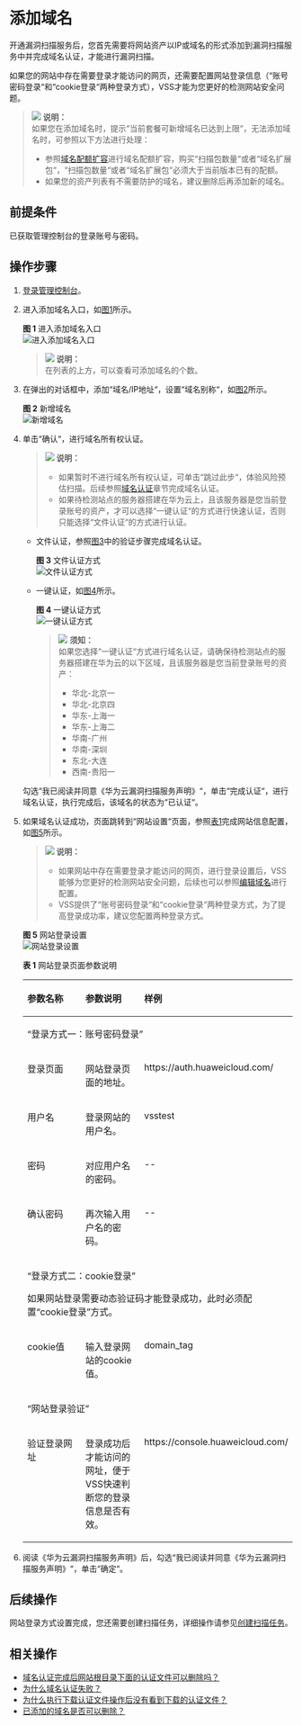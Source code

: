# 添加域名<a name="vss_01_0066"></a>

开通漏洞扫描服务后，您首先需要将网站资产以IP或域名的形式添加到漏洞扫描服务中并完成域名认证，才能进行漏洞扫描。

如果您的网站中存在需要登录才能访问的网页，还需要配置网站登录信息（“账号密码登录“和“cookie登录“两种登录方式），VSS才能为您更好的检测网站安全问题。

>![](public_sys-resources/icon-note.gif) **说明：**   
>如果您在添加域名时，提示“当前套餐可新增域名已达到上限“，无法添加域名时，可参照以下方法进行处理：  
>-   参照[域名配额扩容](域名配额扩容.md)进行域名配额扩容，购买“扫描包数量“或者“域名扩展包“，“扫描包数量“或者“域名扩展包“必须大于当前版本已有的配额。  
>-   如果您的资产列表有不需要防护的域名，建议删除后再添加新的域名。  

## 前提条件<a name="section362011861503"></a>

已获取管理控制台的登录账号与密码。

## 操作步骤<a name="section29209593213813"></a>

1.  [登录管理控制台](https://console.huaweicloud.com/)。
2.  进入添加域名入口，如[图1](#fig4989100164918)所示。

    **图 1**  进入添加域名入口<a name="fig4989100164918"></a>  
    ![](figures/进入添加域名入口.png "进入添加域名入口")

    >![](public_sys-resources/icon-note.gif) **说明：**   
    >在列表的上方，可以查看可添加域名的个数。  

3.  在弹出的对话框中，添加“域名/IP地址“，设置“域名别称“，如[图2](#fig3348135721835)所示。

    **图 2**  新增域名<a name="fig3348135721835"></a>  
    ![](figures/新增域名.png "新增域名")

4.  单击“确认“，进行域名所有权认证。

    >![](public_sys-resources/icon-note.gif) **说明：**   
    >-   如果暂时不进行域名所有权认证，可单击“跳过此步“，体验风险预估扫描。后续参照[域名认证](域名认证.md)章节完成域名认证。  
    >-   如果待检测站点的服务器搭建在华为云上，且该服务器是您当前登录账号的资产，才可以选择“一键认证“的方式进行快速认证，否则只能选择“文件认证“的方式进行认证。  

    -   文件认证，参照[图3](#fig1927191024815)中的验证步骤完成域名认证。

        **图 3**  文件认证方式<a name="fig1927191024815"></a>  
        ![](figures/文件认证方式.png "文件认证方式")

    -   一键认证，如[图4](#fig927215106480)所示。

        **图 4**  一键认证方式<a name="fig927215106480"></a>  
        ![](figures/一键认证方式.png "一键认证方式")

        >![](public_sys-resources/icon-notice.gif) **须知：**   
        >如果您选择“一键认证“方式进行域名认证，请确保待检测站点的服务器搭建在华为云的以下区域，且该服务器是您当前登录账号的资产：  
        >-   华北-北京一  
        >-   华北-北京四  
        >-   华东-上海一  
        >-   华东-上海二  
        >-   华南-广州  
        >-   华南-深圳  
        >-   东北-大连  
        >-   西南-贵阳一  


    勾选“我已阅读并同意《华为云漏洞扫描服务声明》“，单击“完成认证“，进行域名认证，执行完成后，该域名的状态为“已认证“。

5.  如果域名认证成功，页面跳转到“网站设置“页面，参照[表1](#table13777610223)完成网站信息配置，如[图5](#fig1697493412471)所示。

    >![](public_sys-resources/icon-note.gif) **说明：**   
    >-   如果网站中存在需要登录才能访问的网页，进行登录设置后，VSS能够为您更好的检测网站安全问题，后续也可以参照[编辑域名](网站登录设置.md)进行配置。  
    >-   VSS提供了“账号密码登录“和“cookie登录“两种登录方式，为了提高登录成功率，建议您配置两种登录方式。  

    **图 5**  网站登录设置<a name="fig1697493412471"></a>  
    ![](figures/网站登录设置.png "网站登录设置")

    **表 1**  网站登录页面参数说明

    <a name="table13777610223"></a>
    <table><thead align="left"><tr id="row16378261222"><th class="cellrowborder" valign="top" width="35.92%" id="mcps1.2.4.1.1"><p id="p1378136202218"><a name="p1378136202218"></a><a name="p1378136202218"></a>参数名称</p>
    </th>
    <th class="cellrowborder" valign="top" width="36.53%" id="mcps1.2.4.1.2"><p id="p637812617226"><a name="p637812617226"></a><a name="p637812617226"></a>参数说明</p>
    </th>
    <th class="cellrowborder" valign="top" width="27.55%" id="mcps1.2.4.1.3"><p id="p59441433285"><a name="p59441433285"></a><a name="p59441433285"></a>样例</p>
    </th>
    </tr>
    </thead>
    <tbody><tr id="row7378126132218"><td class="cellrowborder" colspan="3" valign="top" headers="mcps1.2.4.1.1 mcps1.2.4.1.2 mcps1.2.4.1.3 "><p id="p103781960221"><a name="p103781960221"></a><a name="p103781960221"></a><span class="parmname" id="parmname1681202014294"><a name="parmname1681202014294"></a><a name="parmname1681202014294"></a>“登录方式一：账号密码登录”</span></p>
    </td>
    </tr>
    <tr id="row3378126152219"><td class="cellrowborder" valign="top" width="35.92%" headers="mcps1.2.4.1.1 "><p id="p19431724161516"><a name="p19431724161516"></a><a name="p19431724161516"></a>登录页面</p>
    </td>
    <td class="cellrowborder" valign="top" width="36.53%" headers="mcps1.2.4.1.2 "><p id="p189431124181512"><a name="p189431124181512"></a><a name="p189431124181512"></a>网站登录页面的地址。</p>
    </td>
    <td class="cellrowborder" valign="top" width="27.55%" headers="mcps1.2.4.1.3 "><p id="p1594417432285"><a name="p1594417432285"></a><a name="p1594417432285"></a>https://auth.huaweicloud.com/</p>
    </td>
    </tr>
    <tr id="row1037813682219"><td class="cellrowborder" valign="top" width="35.92%" headers="mcps1.2.4.1.1 "><p id="p26551836112018"><a name="p26551836112018"></a><a name="p26551836112018"></a>用户名</p>
    </td>
    <td class="cellrowborder" valign="top" width="36.53%" headers="mcps1.2.4.1.2 "><p id="p5655203611203"><a name="p5655203611203"></a><a name="p5655203611203"></a>登录网站的用户名。</p>
    </td>
    <td class="cellrowborder" valign="top" width="27.55%" headers="mcps1.2.4.1.3 "><p id="p11944204315285"><a name="p11944204315285"></a><a name="p11944204315285"></a>vsstest</p>
    </td>
    </tr>
    <tr id="row17378869229"><td class="cellrowborder" valign="top" width="35.92%" headers="mcps1.2.4.1.1 "><p id="p199334442207"><a name="p199334442207"></a><a name="p199334442207"></a>密码</p>
    </td>
    <td class="cellrowborder" valign="top" width="36.53%" headers="mcps1.2.4.1.2 "><p id="p4933134417208"><a name="p4933134417208"></a><a name="p4933134417208"></a>对应用户名的密码。</p>
    </td>
    <td class="cellrowborder" valign="top" width="27.55%" headers="mcps1.2.4.1.3 "><p id="p121411217183714"><a name="p121411217183714"></a><a name="p121411217183714"></a>--</p>
    </td>
    </tr>
    <tr id="row3305733112618"><td class="cellrowborder" valign="top" width="35.92%" headers="mcps1.2.4.1.1 "><p id="p493310443201"><a name="p493310443201"></a><a name="p493310443201"></a>确认密码</p>
    </td>
    <td class="cellrowborder" valign="top" width="36.53%" headers="mcps1.2.4.1.2 "><p id="p94536011513"><a name="p94536011513"></a><a name="p94536011513"></a>再次输入用户名的密码。</p>
    </td>
    <td class="cellrowborder" valign="top" width="27.55%" headers="mcps1.2.4.1.3 "><p id="p594420433287"><a name="p594420433287"></a><a name="p594420433287"></a>--</p>
    </td>
    </tr>
    <tr id="row43061133152619"><td class="cellrowborder" colspan="3" valign="top" headers="mcps1.2.4.1.1 mcps1.2.4.1.2 mcps1.2.4.1.3 "><p id="p119295220219"><a name="p119295220219"></a><a name="p119295220219"></a><span class="parmname" id="parmname186531532112910"><a name="parmname186531532112910"></a><a name="parmname186531532112910"></a>“登录方式二：cookie登录”</span></p>
    <p id="p13498432717"><a name="p13498432717"></a><a name="p13498432717"></a>如果网站登录需要动态验证码才能登录成功，此时必须配置<span class="parmvalue" id="parmvalue164035264314"><a name="parmvalue164035264314"></a><a name="parmvalue164035264314"></a>“cookie登录”</span>方式。</p>
    </td>
    </tr>
    <tr id="row930773315262"><td class="cellrowborder" valign="top" width="35.92%" headers="mcps1.2.4.1.1 "><p id="p11329135516205"><a name="p11329135516205"></a><a name="p11329135516205"></a>cookie值</p>
    </td>
    <td class="cellrowborder" valign="top" width="36.53%" headers="mcps1.2.4.1.2 "><p id="p183291355142017"><a name="p183291355142017"></a><a name="p183291355142017"></a>输入登录网站的cookie值。</p>
    </td>
    <td class="cellrowborder" valign="top" width="27.55%" headers="mcps1.2.4.1.3 "><p id="p1794434322811"><a name="p1794434322811"></a><a name="p1794434322811"></a>domain_tag</p>
    </td>
    </tr>
    <tr id="row4230144172614"><td class="cellrowborder" colspan="3" valign="top" headers="mcps1.2.4.1.1 mcps1.2.4.1.2 mcps1.2.4.1.3 "><p id="p1493191814313"><a name="p1493191814313"></a><a name="p1493191814313"></a><span class="parmname" id="parmname681073716299"><a name="parmname681073716299"></a><a name="parmname681073716299"></a>“网站登录验证”</span></p>
    </td>
    </tr>
    <tr id="row823094422614"><td class="cellrowborder" valign="top" width="35.92%" headers="mcps1.2.4.1.1 "><p id="p1732995517206"><a name="p1732995517206"></a><a name="p1732995517206"></a>验证登录网址</p>
    </td>
    <td class="cellrowborder" valign="top" width="36.53%" headers="mcps1.2.4.1.2 "><p id="p232965515208"><a name="p232965515208"></a><a name="p232965515208"></a>登录成功后才能访问的网址，便于VSS快速判断您的登录信息是否有效。</p>
    </td>
    <td class="cellrowborder" valign="top" width="27.55%" headers="mcps1.2.4.1.3 "><p id="p5773164073817"><a name="p5773164073817"></a><a name="p5773164073817"></a>https://console.huaweicloud.com/</p>
    </td>
    </tr>
    </tbody>
    </table>

6.  阅读《华为云漏洞扫描服务声明》后，勾选“我已阅读并同意《华为云漏洞扫描服务声明》“，单击“确定“。

## 后续操作<a name="section87824411385"></a>

网站登录方式设置完成，您还需要创建扫描任务，详细操作请参见[创建扫描任务](创建扫描任务.md)。

## 相关操作<a name="section66563123404"></a>

-   [域名认证完成后网站根目录下面的认证文件可以删除吗？](https://support.huaweicloud.com/vss_faq/vss_01_0037.html)
-   [为什么域名认证失败？](https://support.huaweicloud.com/vss_faq/vss_01_0039.html)
-   [为什么执行下载认证文件操作后没有看到下载的认证文件？](https://support.huaweicloud.com/vss_faq/vss_01_0041.html)
-   [已添加的域名是否可以删除？](https://support.huaweicloud.com/vss_faq/vss_01_0091.html)

